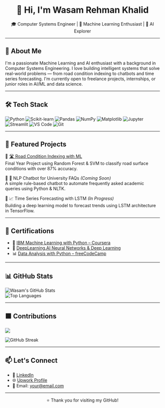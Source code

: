 <h1 align="center">👋 Hi, I'm Wasam Rehman Khalid</h1>
<p align="center">
  🎓 Computer Systems Engineer | 🤖 Machine Learning Enthusiast | 🧠 AI Explorer
</p>

---

## 🧠 About Me

I'm a passionate Machine Learning and AI enthusiast with a background in Computer Systems Engineering. I love building intelligent systems that solve real-world problems — from road condition indexing to chatbots and time series forecasting. I'm currently open to freelance projects, internships, or junior roles in AI/ML and data science.

---

## 🛠️ Tech Stack

![Python](https://img.shields.io/badge/Python-3670A0?style=for-the-badge&logo=python&logoColor=ffdd54)
![Scikit-learn](https://img.shields.io/badge/scikit--learn-F7931E?style=for-the-badge&logo=scikit-learn&logoColor=white)
![Pandas](https://img.shields.io/badge/Pandas-150458?style=for-the-badge&logo=pandas)
![NumPy](https://img.shields.io/badge/Numpy-013243?style=for-the-badge&logo=numpy)
![Matplotlib](https://img.shields.io/badge/Matplotlib-000000?style=for-the-badge&logo=matplotlib)
![Jupyter](https://img.shields.io/badge/Jupyter-F37626?style=for-the-badge&logo=Jupyter&logoColor=white)
![Streamlit](https://img.shields.io/badge/Streamlit-FF4B4B?style=for-the-badge&logo=Streamlit&logoColor=white)
![VS Code](https://img.shields.io/badge/VS_Code-007ACC?style=for-the-badge&logo=visual-studio-code&logoColor=white)
![Git](https://img.shields.io/badge/Git-F05032?style=for-the-badge&logo=git&logoColor=white)

---

## 🚀 Featured Projects

🔸 [🛣️ Road Condition Indexing with ML](https://github.com/yourusername/road-condition-ml-indexing)  
Final Year Project using Random Forest & SVM to classify road surface conditions with over 87% accuracy.

🔸 💬 NLP Chatbot for University FAQs *(Coming Soon)*  
A simple rule-based chatbot to automate frequently asked academic queries using Python & NLTK.

🔸 📈 Time Series Forecasting with LSTM *(In Progress)*  
Building a deep learning model to forecast trends using LSTM architecture in TensorFlow.

---

## 📜 Certifications

- 🧠 [IBM Machine Learning with Python – Coursera](#)
- 🤖 [DeepLearning.AI Neural Networks & Deep Learning](#)
- 📊 [Data Analysis with Python – freeCodeCamp](#)

---

## 📊 GitHub Stats

![Wasam's GitHub Stats](https://github-readme-stats.vercel.app/api?username=wasamrehman&show_icons=true&theme=tokyonight)  
![Top Languages](https://github-readme-stats.vercel.app/api/top-langs/?username=wasamrehman&layout=compact&theme=tokyonight)

---

## 🟩 Contributions

<img src="https://github-readme-activity-graph.vercel.app/graph?username=wasamrehman&theme=tokyonight" />


![GitHub Streak](https://streak-stats.demolab.com?user=wasamrehman&theme=tokyonight)


---

## 📫 Let's Connect

- 🔗 [LinkedIn](https://www.linkedin.com/in/your-profile)  
- 🌐 [Upwork Profile](#)  
- 📧 Email: your@email.com  

---

<p align="center">
  ⭐️ Thank you for visiting my GitHub!
</p>
